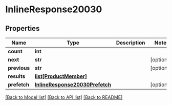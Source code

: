 # InlineResponse20030

## Properties
Name | Type | Description | Notes
------------ | ------------- | ------------- | -------------
**count** | **int** |  | 
**next** | **str** |  | [optional] 
**previous** | **str** |  | [optional] 
**results** | [**list[ProductMember]**](ProductMember.md) |  | 
**prefetch** | [**InlineResponse20030Prefetch**](InlineResponse20030Prefetch.md) |  | [optional] 

[[Back to Model list]](../README.md#documentation-for-models) [[Back to API list]](../README.md#documentation-for-api-endpoints) [[Back to README]](../README.md)


